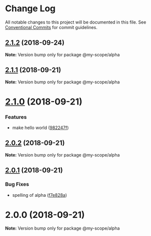 # Change Log

All notable changes to this project will be documented in this file.
See [Conventional Commits](https://conventionalcommits.org) for commit guidelines.

<a name="2.1.2"></a>
## [2.1.2](https://github.com/jovankrunic/lerna-conventional-commits-example/compare/@my-scope/alpha@2.1.1...@my-scope/alpha@2.1.2) (2018-09-24)

**Note:** Version bump only for package @my-scope/alpha





<a name="2.1.1"></a>
## [2.1.1](https://github.com/jovankrunic/lerna-conventional-commits-example/compare/@my-scope/alpha@2.1.0...@my-scope/alpha@2.1.1) (2018-09-21)




**Note:** Version bump only for package @my-scope/alpha

<a name="2.1.0"></a>
# [2.1.0](https://github.com/jovankrunic/lerna-conventional-commits-example/compare/@my-scope/alpha@2.0.2...@my-scope/alpha@2.1.0) (2018-09-21)


### Features

* make hello world ([982247f](https://github.com/jovankrunic/lerna-conventional-commits-example/commit/982247f))




<a name="2.0.2"></a>
## [2.0.2](https://github.com/jovankrunic/lerna-conventional-commits-example/compare/@my-scope/alpha@2.0.1...@my-scope/alpha@2.0.2) (2018-09-21)




**Note:** Version bump only for package @my-scope/alpha

<a name="2.0.1"></a>
## [2.0.1](https://github.com/jovankrunic/lerna-conventional-commits-example/compare/@my-scope/alpha@2.0.0...@my-scope/alpha@2.0.1) (2018-09-21)


### Bug Fixes

* spelling of alpha ([f7e828a](https://github.com/jovankrunic/lerna-conventional-commits-example/commit/f7e828a))




<a name="2.0.0"></a>
# 2.0.0 (2018-09-21)

**Note:** Version bump only for package @my-scope/alpha
